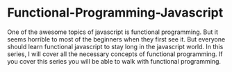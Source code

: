 # Functional-Programming-Javascript
One of the awesome topics of javascript is functional programming. But it seems horrible to most of the beginners when they first see it. But everyone should learn functional javascript to stay long in the javascript world. In this series, I will cover all the necessary concepts of functional programming. If you cover this series you will be able to walk with functional programming.
